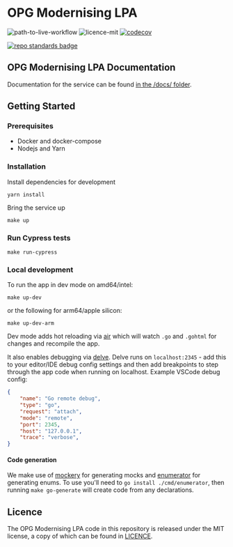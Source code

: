 # OPG Modernising LPA

![path-to-live-workflow](https://github.com/ministryofjustice/opg-modernising-lpa/actions/workflows/workflow_path_to_live.yml/badge.svg)
![licence-mit](https://img.shields.io/github/license/ministryofjustice/opg-modernising-lpa-docs.svg)
[![codecov](https://codecov.io/gh/ministryofjustice/opg-modernising-lpa/branch/main/graph/badge.svg?token=mKTlhc906S)](https://codecov.io/gh/ministryofjustice/opg-modernising-lpa)

[![repo standards badge](https://img.shields.io/badge/dynamic/json?color=blue&style=for-the-badge&logo=github&label=MoJ%20Compliant&query=%24.result&url=https%3A%2F%2Foperations-engineering-reports.cloud-platform.service.justice.gov.uk%2Fapi%2Fv1%2Fcompliant_public_repositories%2Fopg-modernising-lpa)](https://operations-engineering-reports.cloud-platform.service.justice.gov.uk/public-github-repositories.html#opg-modernising-lpa "Link to report")

## OPG Modernising LPA Documentation

Documentation for the service can be found [in the /docs/ folder](./docs/README.md).

## Getting Started

### Prerequisites

* Docker and docker-compose
* Nodejs and Yarn

### Installation

Install dependencies for development

```shell
yarn install
```

Bring the service up

```shell
make up
```

### Run Cypress tests

```shell
make run-cypress
```

### Local development

To run the app in dev mode on amd64/intel:

```shell
make up-dev
```

or the following for arm64/apple silicon:

```shell
make up-dev-arm
```

Dev mode adds hot reloading via [air](https://github.com/cosmtrek/air) which
will watch `.go` and `.gohtml` for changes and recompile the app.

It also enables debugging via [delve](https://github.com/go-delve/delve). Delve
runs on `localhost:2345` - add this to your editor/IDE debug config settings and
then add breakpoints to step through the app code when running on
localhost. Example VSCode debug config:

```json
{
    "name": "Go remote debug",
    "type": "go",
    "request": "attach",
    "mode": "remote",
    "port": 2345,
    "host": "127.0.0.1",
    "trace": "verbose",
}
```

#### Code generation

We make use of [mockery](https://github.com/vektra/mockery) for generating mocks
and [enumerator](./cmd/enumerator) for generating enums. To use you'll need
to `go install ./cmd/enumerator`, then running `make go-generate` will
create code from any declarations.

## Licence

The OPG Modernising LPA code in this repository is released under the MIT
license, a copy of which can be found in [LICENCE](./LICENCE).

